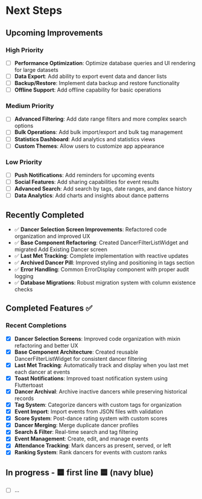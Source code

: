 # Next Steps

## Upcoming Improvements

### High Priority
- [ ] **Performance Optimization**: Optimize database queries and UI rendering for large datasets
- [ ] **Data Export**: Add ability to export event data and dancer lists
- [ ] **Backup/Restore**: Implement data backup and restore functionality
- [ ] **Offline Support**: Add offline capability for basic operations

### Medium Priority
- [ ] **Advanced Filtering**: Add date range filters and more complex search options
- [ ] **Bulk Operations**: Add bulk import/export and bulk tag management
- [ ] **Statistics Dashboard**: Add analytics and statistics views
- [ ] **Custom Themes**: Allow users to customize app appearance

### Low Priority
- [ ] **Push Notifications**: Add reminders for upcoming events
- [ ] **Social Features**: Add sharing capabilities for event results
- [ ] **Advanced Search**: Add search by tags, date ranges, and dance history
- [ ] **Data Analytics**: Add charts and insights about dance patterns

## Recently Completed
- ✅ **Dancer Selection Screen Improvements**: Refactored code organization and improved UX
- ✅ **Base Component Refactoring**: Created DancerFilterListWidget and migrated Add Existing Dancer screen
- ✅ **Last Met Tracking**: Complete implementation with reactive updates
- ✅ **Archived Dancer Pill**: Improved styling and positioning in tags section
- ✅ **Error Handling**: Common ErrorDisplay component with proper audit logging
- ✅ **Database Migrations**: Robust migration system with column existence checks

## Completed Features ✅

### Recent Completions
- [x] **Dancer Selection Screens**: Improved code organization with mixin refactoring and better UX
- [x] **Base Component Architecture**: Created reusable DancerFilterListWidget for consistent dancer filtering
- [x] **Last Met Tracking**: Automatically track and display when you last met each dancer at events
- [x] **Toast Notifications**: Improved toast notification system using Fluttertoast
- [x] **Dancer Archival**: Archive inactive dancers while preserving historical records
- [x] **Tag System**: Categorize dancers with custom tags for organization
- [x] **Event Import**: Import events from JSON files with validation
- [x] **Score System**: Post-dance rating system with custom scores
- [x] **Dancer Merging**: Merge duplicate dancer profiles
- [x] **Search & Filter**: Real-time search and tag filtering
- [x] **Event Management**: Create, edit, and manage events
- [x] **Attendance Tracking**: Mark dancers as present, served, or left
- [x] **Ranking System**: Rank dancers for events with custom ranks

## In progress - 🟦 first line 🟦 (navy blue)
- [ ] ... 